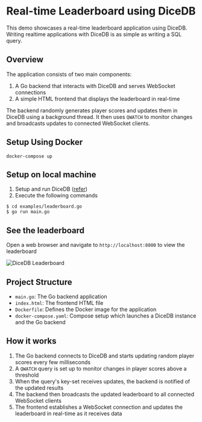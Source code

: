 # Real-time Leaderboard using DiceDB

This demo showcases a real-time leaderboard application using DiceDB.
Writing realtime applications with DiceDB is as simple as writing a SQL query.

## Overview

The application consists of two main components:

1. A Go backend that interacts with DiceDB and serves WebSocket connections
2. A simple HTML frontend that displays the leaderboard in real-time

The backend randomly generates player scores and updates them in DiceDB using a background thread.
It then uses `QWATCH` to monitor changes and broadcasts updates to connected WebSocket clients.

## Setup Using Docker

```
docker-compose up
```

## Setup on local machine

1. Setup and run DiceDB ([refer](https://github.com/dicedb/dice))
2. Execute the following commands

```
$ cd examples/leaderboard.go
$ go run main.go
```

## See the leaderboard

Open a web browser and navigate to `http://localhost:8000` to view the leaderboard

![DiceDB Leaderboard](https://github.com/user-attachments/assets/327792c7-d788-47d4-a767-ef2c478d75cb)

## Project Structure

- `main.go`: The Go backend application
- `index.html`: The frontend HTML file
- `Dockerfile`: Defines the Docker image for the application
- `docker-compose.yaml`: Compose setup which launches a DiceDB instance and the Go backend

## How it works

1. The Go backend connects to DiceDB and starts updating random player scores every few milliseconds
2. A `QWATCH` query is set up to monitor changes in player scores above a threshold
3. When the query's key-set receives updates, the backend is notified of the updated results
4. The backend then broadcasts the updated leaderboard to all connected WebSocket clients
5. The frontend establishes a WebSocket connection and updates the leaderboard in real-time as it receives data
